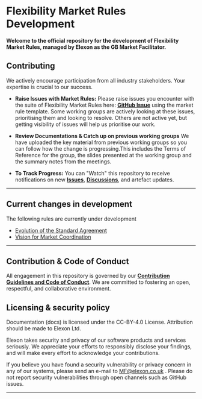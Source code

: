 # Flexibility Market Rules Development

**Welcome to the official  repository for the development of Flexibility Market Rules, managed by Elexon as the GB Market Facilitator.**


## Contributing

We actively encourage participation from all industry stakeholders. Your expertise is crucial to our success. 

*   **Raise Issues with Market Rules:** Please raise issues you encounter with the suite of Flexibility Market Rules here: **[GitHub Issue](https://github.com/mez-FMDA/MF.github.io/issues)** using the market rule template. Some working groups are actively looking at these issues, prioritising them and looking to resolve. Others are not active yet, but getting visibility of issues will help us prioritise our work.

*   **Review Documentations & Catch up on previous working groups** We have uploaded the key material from previous working groups so you can follow how the change is progressing.This includes the Terms of Reference for the group, the slides presented at the working group and the summary notes from the meetings.

*   **To Track Progress:** You can "Watch" this repository to receive notifications on new **[Issues](https://github.com/mez-FMDA/MF.github.io/issues)**, **[Discussions](https://github.com/elexon-data/Market-Facilitator/discussions)**, and artefact updates. 

---

## Current changes in development

The following rules are currently under development
* [Evolution of the Standard Agreement](https://github.com/mez-FMDA/Market-Facilitator-FMAR/tree/main/docs/Market_Facilitator/Flexibility_Market_Rules_Development/Evolution_of_the_Standard_Agreement)
* [Vision for Market Coordination](https://github.com/mez-FMDA/Market-Facilitator-FMAR/tree/main/docs/docs/Market_Facilitator/Flexibility_Market_Rules_Development/Vision_for_Market_Coordination)

---

## Contribution & Code of Conduct

All engagement in this repository is governed by our **[Contribution Guidelines and Code of Conduct](./CONTRIBUTING.md)**. We are committed to fostering an open, respectful, and collaborative environment.

## Licensing & security policy

Documentation (docs) is licensed under the CC-BY-4.0 License. Attribution should be made to Elexon Ltd.

Elexon takes security and privacy of our software products and services seriously. We appreciate your efforts to responsibly disclose your findings, and will make every effort to acknowledge your contributions.

If you believe you have found a security vulnerability or privacy concern in any of our systems, please send an e-mail to MF@elexon.co.uk . Please do not report security vulnerabilities through open channels such as GitHub issues.

---

